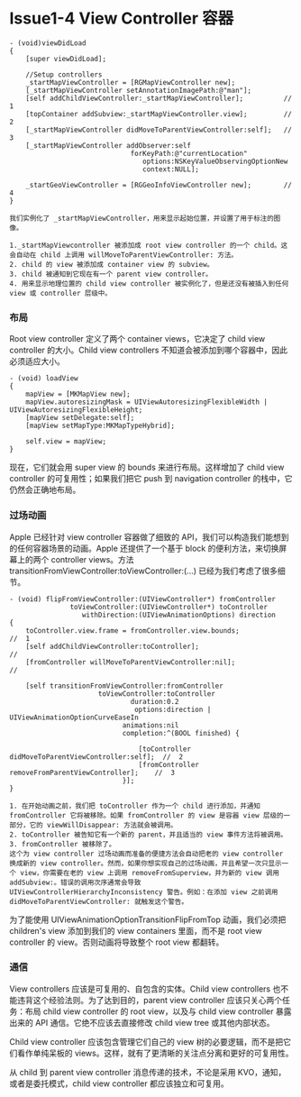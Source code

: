 # Issue1-4 View Controller 容器



```objc
- (void)viewDidLoad
{
    [super viewDidLoad];

    //Setup controllers
    _startMapViewController = [RGMapViewController new];
    [_startMapViewController setAnnotationImagePath:@"man"];
    [self addChildViewController:_startMapViewController];          //  1
    [topContainer addSubview:_startMapViewController.view];         //  2
    [_startMapViewController didMoveToParentViewController:self];   //  3
    [_startMapViewController addObserver:self
                              forKeyPath:@"currentLocation"
                                 options:NSKeyValueObservingOptionNew
                                 context:NULL];

    _startGeoViewController = [RGGeoInfoViewController new];        //  4
}

我们实例化了 _startMapViewController，用来显示起始位置，并设置了用于标注的图像。

1._startMapViewcontroller 被添加成 root view controller 的一个 child。这会自动在 child 上调用 willMoveToParentViewController: 方法。
2. child 的 view 被添加成 container view 的 subview。
3. child 被通知到它现在有一个 parent view controller。
4. 用来显示地理位置的 child view controller 被实例化了，但是还没有被插入到任何 view 或 controller 层级中。

```

### 布局

Root view controller 定义了两个 container views，它决定了 child view controller 的大小。Child view controllers 不知道会被添加到哪个容器中，因此必须适应大小。


```objc
- (void) loadView
{
    mapView = [MKMapView new];
    mapView.autoresizingMask = UIViewAutoresizingFlexibleWidth | UIViewAutoresizingFlexibleHeight;
    [mapView setDelegate:self];
    [mapView setMapType:MKMapTypeHybrid];

    self.view = mapView;
}
```
现在，它们就会用 super view 的 bounds 来进行布局。这样增加了 child view controller 的可复用性；如果我们把它 push 到 navigation controller 的栈中，它仍然会正确地布局。

### 过场动画

Apple 已经针对 view controller 容器做了细致的 API，我们可以构造我们能想到的任何容器场景的动画。Apple 还提供了一个基于 block 的便利方法，来切换屏幕上的两个 controller views。方法 transitionFromViewController:toViewController:(...) 已经为我们考虑了很多细节。

```objc
- (void) flipFromViewController:(UIViewController*) fromController
               toViewController:(UIViewController*) toController
                  withDirection:(UIViewAnimationOptions) direction
{
    toController.view.frame = fromController.view.bounds;                           //  1
    [self addChildViewController:toController];                                     //
    [fromController willMoveToParentViewController:nil];                            //

    [self transitionFromViewController:fromController
                      toViewController:toController
                              duration:0.2
                               options:direction | UIViewAnimationOptionCurveEaseIn
                            animations:nil
                            completion:^(BOOL finished) {

                                [toController didMoveToParentViewController:self];  //  2
                                [fromController removeFromParentViewController];    //  3
                            }];
}

1. 在开始动画之前，我们把 toController 作为一个 child 进行添加，并通知 fromController 它将被移除。如果 fromController 的 view 是容器 view 层级的一部分，它的 viewWillDisappear: 方法就会被调用。
2. toController 被告知它有一个新的 parent，并且适当的 view 事件方法将被调用。
3. fromController 被移除了。
这个为 view controller 过场动画而准备的便捷方法会自动把老的 view controller 换成新的 view controller。然而，如果你想实现自己的过场动画，并且希望一次只显示一个 view，你需要在老的 view 上调用 removeFromSuperview，并为新的 view 调用 addSubview:。错误的调用次序通常会导致 UIViewControllerHierarchyInconsistency 警告。例如：在添加 view 之前调用 didMoveToParentViewController: 就触发这个警告。
```

为了能使用 UIViewAnimationOptionTransitionFlipFromTop 动画，我们必须把 children's view 添加到我们的 view containers 里面，而不是 root view controller 的 view。否则动画将导致整个 root view 都翻转。

### 通信

View controllers 应该是可复用的、自包含的实体。Child view controllers 也不能违背这个经验法则。为了达到目的，parent view controller 应该只关心两个任务：布局 child view controller 的 root view，以及与 child view controller 暴露出来的 API 通信。它绝不应该去直接修改 child view tree 或其他内部状态。

Child view controller 应该包含管理它们自己的 view 树的必要逻辑，而不是把它们看作单纯呆板的 views。这样，就有了更清晰的关注点分离和更好的可复用性。

从 child 到 parent view controller 消息传递的技术，不论是采用 KVO，通知，或者是委托模式，child view controller 都应该独立和可复用。



